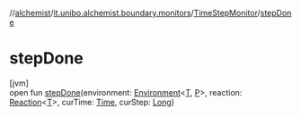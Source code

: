 //[alchemist](../../../index.md)/[it.unibo.alchemist.boundary.monitors](../index.md)/[TimeStepMonitor](index.md)/[stepDone](step-done.md)

# stepDone

[jvm]\
open fun [stepDone](step-done.md)(environment: [Environment](../../it.unibo.alchemist.model.interfaces/-environment/index.md)<[T](../-map-display/index.md), [P](../../it.unibo.alchemist.boundary.wormhole.implementation/-wormhole-swing/index.md)>, reaction: [Reaction](../../it.unibo.alchemist.model.interfaces/-reaction/index.md)<[T](../-map-display/index.md)>, curTime: [Time](../../it.unibo.alchemist.model.interfaces/-time/index.md), curStep: [Long](https://kotlinlang.org/api/latest/jvm/stdlib/kotlin/-long/index.html))
